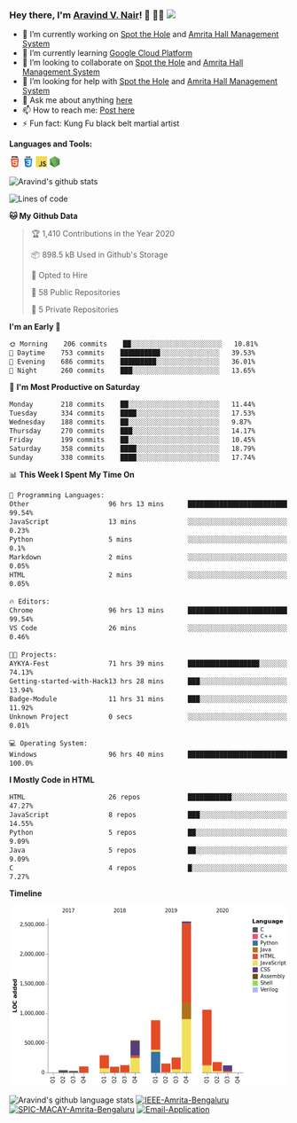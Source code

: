 ### Hey there, I'm [Aravind V. Nair](https://AravindVNair99.github.io)! 👋 👨‍💻 ![](https://komarev.com/ghpvc/?username=AravindVNair99&label=Views)

- 🔭 I’m currently working on [Spot the Hole](https://github.com/AravindVNair99/Spot-the-Hole) and [Amrita Hall Management System](https://github.com/AravindVNair99/Hall-Management-System)
- 🌱 I’m currently learning [Google Cloud Platform](https://cloud.google.com)
- 👯 I’m looking to collaborate on [Spot the Hole](https://github.com/AravindVNair99/Spot-the-Hole) and [Amrita Hall Management System](https://github.com/AravindVNair99/Hall-Management-System)
- 🤔 I’m looking for help with [Spot the Hole](https://github.com/AravindVNair99/Spot-the-Hole) and [Amrita Hall Management System](https://github.com/AravindVNair99/Hall-Management-System)
- 💬 Ask me about anything [here](https://github.com/AravindVNair99/AravindVNair99/issues)
- 📫 How to reach me: [Post here](https://github.com/AravindVNair99/AravindVNair99/issues)
- ⚡ Fun fact: Kung Fu black belt martial artist

**Languages and Tools:**

<code><img height="20px" src="https://raw.githubusercontent.com/github/explore/80688e429a7d4ef2fca1e82350fe8e3517d3494d/topics/html/html.png"></code>
<code><img height="20px" src="https://raw.githubusercontent.com/github/explore/80688e429a7d4ef2fca1e82350fe8e3517d3494d/topics/css/css.png"></code>
<code><img height="20px" src="https://raw.githubusercontent.com/github/explore/80688e429a7d4ef2fca1e82350fe8e3517d3494d/topics/javascript/javascript.png"></code>
<code><img height="20px" src="https://raw.githubusercontent.com/github/explore/80688e429a7d4ef2fca1e82350fe8e3517d3494d/topics/nodejs/nodejs.png"></code>

![Aravind's github stats](https://github-readme-stats.vercel.app/api?username=AravindVNair99&show_icons=true&include_all_commits=true&count_private=true)

<!--START_SECTION:waka-->
![Lines of code](https://img.shields.io/badge/From%20Hello%20World%20I%27ve%20Written-79.2%20million%20lines%20of%20code-blue)

**🐱 My Github Data** 

> 🏆 1,410 Contributions in the Year 2020
 > 
> 📦 898.5 kB Used in Github's Storage 
 > 
> 💼 Opted to Hire
 > 
> 📜 58 Public Repositories
 > 
> 🔑 5 Private Repositories 

**I'm an Early 🐤** 

```text
🌞 Morning    206 commits    ██░░░░░░░░░░░░░░░░░░░░░░░   10.81% 
🌆 Daytime    753 commits    ██████████░░░░░░░░░░░░░░░   39.53% 
🌃 Evening    686 commits    █████████░░░░░░░░░░░░░░░░   36.01% 
🌙 Night      260 commits    ███░░░░░░░░░░░░░░░░░░░░░░   13.65%

```
📅 **I'm Most Productive on Saturday** 

```text
Monday       218 commits    ██░░░░░░░░░░░░░░░░░░░░░░░   11.44% 
Tuesday      334 commits    ████░░░░░░░░░░░░░░░░░░░░░   17.53% 
Wednesday    188 commits    ██░░░░░░░░░░░░░░░░░░░░░░░   9.87% 
Thursday     270 commits    ███░░░░░░░░░░░░░░░░░░░░░░   14.17% 
Friday       199 commits    ██░░░░░░░░░░░░░░░░░░░░░░░   10.45% 
Saturday     358 commits    ████░░░░░░░░░░░░░░░░░░░░░   18.79% 
Sunday       338 commits    ████░░░░░░░░░░░░░░░░░░░░░   17.74%

```


📊 **This Week I Spent My Time On** 

```text
💬 Programming Languages: 
Other                    96 hrs 13 mins      █████████████████████████   99.54% 
JavaScript               13 mins             ░░░░░░░░░░░░░░░░░░░░░░░░░   0.23% 
Python                   5 mins              ░░░░░░░░░░░░░░░░░░░░░░░░░   0.1% 
Markdown                 2 mins              ░░░░░░░░░░░░░░░░░░░░░░░░░   0.05% 
HTML                     2 mins              ░░░░░░░░░░░░░░░░░░░░░░░░░   0.05%

🔥 Editors: 
Chrome                   96 hrs 13 mins      █████████████████████████   99.54% 
VS Code                  26 mins             ░░░░░░░░░░░░░░░░░░░░░░░░░   0.46%

🐱‍💻 Projects: 
AYKYA-Fest               71 hrs 39 mins      ██████████████████░░░░░░░   74.13% 
Getting-started-with-Hack13 hrs 28 mins      ███░░░░░░░░░░░░░░░░░░░░░░   13.94% 
Badge-Module             11 hrs 31 mins      ███░░░░░░░░░░░░░░░░░░░░░░   11.92% 
Unknown Project          0 secs              ░░░░░░░░░░░░░░░░░░░░░░░░░   0.01%

💻 Operating System: 
Windows                  96 hrs 40 mins      █████████████████████████   100.0%

```

**I Mostly Code in HTML** 

```text
HTML                     26 repos            ███████████░░░░░░░░░░░░░░   47.27% 
JavaScript               8 repos             ███░░░░░░░░░░░░░░░░░░░░░░   14.55% 
Python                   5 repos             ██░░░░░░░░░░░░░░░░░░░░░░░   9.09% 
Java                     5 repos             ██░░░░░░░░░░░░░░░░░░░░░░░   9.09% 
C                        4 repos             █░░░░░░░░░░░░░░░░░░░░░░░░   7.27%

```


**Timeline**

![Chart not found](https://github.com/aravindvnair99/aravindvnair99/blob/master/charts/bar_graph.png) 


<!--END_SECTION:waka-->
![Aravind's github language stats](https://github-readme-stats.vercel.app/api/top-langs/?username=AravindVNair99&layout=compact)
[![IEEE-Amrita-Bengaluru](https://github-readme-stats.vercel.app/api/pin/?username=AravindVNair99&repo=IEEE-Amrita-Bengaluru)](https://github.com/AravindVNair99/IEEE-Amrita-Bengaluru)
[![SPIC-MACAY-Amrita-Bengaluru](https://github-readme-stats.vercel.app/api/pin/?username=AravindVNair99&repo=SPIC-MACAY-Amrita-Bengaluru)](https://github.com/AravindVNair99/SPIC-MACAY-Amrita-Bengaluru)
[![Email-Application](https://github-readme-stats.vercel.app/api/pin/?username=AravindVNair99&repo=Email-Application)](https://github.com/AravindVNair99/Email-Application)

<!--
<p align="center">
<a href="https://buymeacoffee.com/AravindVNair99" target="_blank"><img src="https://cdn.buymeacoffee.com/buttons/arial-blue.png" alt="Buy Aravind A Coffee" height="40" width="170" ></a>
</p>
-->
